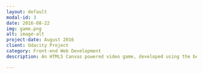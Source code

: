 ```yaml
---
layout: default
modal-id: 3
date: 2016-08-22
img: game.png
alt: image-alt
project-date: August 2016
client: Udacity Project
category: Front-end Web Development
description: An HTML5 Canvas powered video game, developed using the best practices in Object Oriented JavaScript. <a href="https://github.com/kfmahre/arcade-game/"><strong><p>Github repository</p></strong></a> Or play the game... <a href="http://kfmahre.github.io/arcade-game/"><strong><p> live on gh-pages</p></strong></a>

---
```


